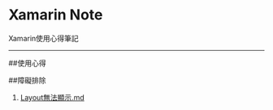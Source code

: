 # Xamarin Note
Xamarin使用心得筆記

----------

##使用心得



##障礙排除
1. [Layout無法顯示.md](https://github.com/iamso1/XamarinNote/blob/master/docs/layout%E7%84%A1%E6%B3%95%E9%A1%AF%E7%A4%BA.md)
